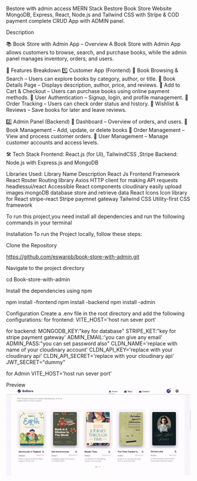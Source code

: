 Bestore with admin access
MERN Stack Bestore Book Store Website MongoDB, Express, React, Node.js and Tailwind CSS with Stripe & COD payment complete CRUD App with ADMIN panel.


Description

📚 Book Store with Admin App – Overview
A Book Store with Admin App allows customers to browse, search, and purchase books, while the admin panel manages inventory, orders, and users.

🚀 Features Breakdown
1️⃣ Customer App (Frontend)
🔹 Book Browsing & Search – Users can explore books by category, author, or title.
🔹 Book Details Page – Displays description, author, price, and reviews.
🔹 Add to Cart & Checkout – Users can purchase books using online payment methods.
🔹 User Authentication – Signup, login, and profile management.
🔹 Order Tracking – Users can check order status and history.
🔹 Wishlist & Reviews – Save books for later and leave reviews.

2️⃣ Admin Panel (Backend)
🔹 Dashboard – Overview of orders, and users.
🔹 Book Management – Add, update, or delete books 
🔹 Order Management – View and process customer orders.
🔹 User Management – Manage customer accounts and access levels.

🛠️ Tech Stack
Frontend: React.js (for UI), TailwindCSS ,Stripe
Backend: Node.js with Express.js and MongoDB

Libraries Used:
Library Name	Description
React Js	Frontend Framework
React Router	Routing library
Axios	HTTP client for making API requests
headlessui/react	Accessible React components
cloudinary        easily upload images
mongoDB          database store and retrieve data
React Icons	Icon library for React
stripe-react      Stripe paymnet gateway
Tailwind CSS	Utility-first CSS framework




To run this project,you need install all dependencies and run the following commands in your terminal


Installation
To run the Project locally, follow these steps:

Clone the Repository

https://github.com/eswarpb/book-store-with-admin.git



Navigate to the project directory

cd Book-store-with-admin

Install the dependencies using npm

npm install -frontend
npm install -backend
npm install -admin

Configuration
Create a .env file in the root directory and add the following configurations:
for frontend:
VITE_HOST='host run sever port'


for backend:
MONGODB_KEY:"key for database"
STRIPE_KET:"key for stripe payment gateway'
ADMIN_EMAIL:'you can give any email'
ADMIN_PASS:"you can set password also" 
CLDN_NAME='replace with name of your cloudinary account'
CLDN_API_KEY='replace with your cloudinary api'
CLDN_API_SECRET='replace with your cloudinary api'
JWT_SECRET="dummy"


for Admin
VITE_HOST='host run sever port'


Preview
![alt text](ezgif-4568a87afac958.gif)




